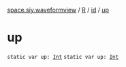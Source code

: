 [space.siy.waveformview](../../index.md) / [R](../index.md) / [id](index.md) / [up](./up.md)

# up

`static var up: `[`Int`](https://kotlinlang.org/api/latest/jvm/stdlib/kotlin/-int/index.html)
`static var up: `[`Int`](https://kotlinlang.org/api/latest/jvm/stdlib/kotlin/-int/index.html)